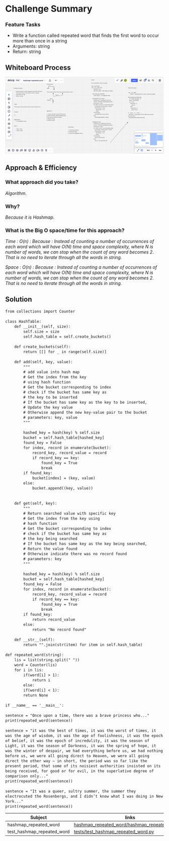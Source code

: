 # Challenge Summary

### Feature Tasks

* Write a function called repeated word that finds the first word to occur more than once in a string
* Arguments: string
* Return: string


## Whiteboard Process

![Whiteboard Process](asset/hashmap-repeated-word.png)

## Approach & Efficiency

### What approach did you take? 

*Algorithm.*

### Why? 

*Because it is Hashmap.*

### What is the Big O space/time for this approach?

*Time : O(n) : Because : Instead of counting a number of occurrences of each word which will have O(N) time and space complexity, where N is number of words, we can stop when the count of any word becomes 2. That is no need to iterate through all the words in string.*

*Space : O(n) : Because : Instead of counting a number of occurrences of each word which will have O(N) time and space complexity, where N is number of words, we can stop when the count of any word becomes 2. That is no need to iterate through all the words in string.*

## Solution

    from collections import Counter

    class HashTable:
        def __init__(self, size):
            self.size = size
            self.hash_table = self.create_buckets()
    
        def create_buckets(self):
            return [[] for _ in range(self.size)]
    
        def add(self, key, value):
            """
            # add value into hash map
            # Get the index from the key
            # using hash function
            # Get the bucket corresponding to index
            # check if the bucket has same key as
            # the key to be inserted
            # If the bucket has same key as the key to be inserted,
            # Update the key value
            # Otherwise append the new key-value pair to the bucket
            # parameters: key, value
            """ 

            hashed_key = hash(key) % self.size
            bucket = self.hash_table[hashed_key]
            found_key = False
            for index, record in enumerate(bucket):
                record_key, record_value = record
                if record_key == key:
                    found_key = True
                    break
            if found_key:
                bucket[index] = (key, value)
            else:
                bucket.append((key, value))
    
        
        def get(self, key):
            """
            # Return searched value with specific key
            # Get the index from the key using
            # hash function
            # Get the bucket corresponding to index
            # check if the bucket has same key as 
            # the key being searched
            # If the bucket has same key as the key being searched,
            # Return the value found
            # Otherwise indicate there was no record found
            # parameters: key
            """ 

            hashed_key = hash(key) % self.size
            bucket = self.hash_table[hashed_key]
            found_key = False
            for index, record in enumerate(bucket):
                record_key, record_value = record
                if record_key == key:
                    found_key = True
                    break
            if found_key:
                return record_value
            else:
                return "No record found"
    
        def __str__(self):
            return "".join(str(item) for item in self.hash_table)

    def repeated_word(string):
        lis = list(string.split(" "))
        word = Counter(lis)
        for i in lis:
            if(word[i] > 1):
                return i
            else:
            if(word[i] < 1):
            return None
    
    if __name__ == '__main__':

    sentence = "Once upon a time, there was a brave princess who..."
    print(repeated_word(sentence))

    sentence = "it was the best of times, it was the worst of times, it was the age of wisdom, it was the age of foolishness, it was the epoch of belief, it was the epoch of incredulity, it was the season of Light, it was the season of Darkness, it was the spring of hope, it was the winter of despair, we had everything before us, we had nothing before us, we were all going direct to Heaven, we were all going direct the other way – in short, the period was so far like the present period, that some of its noisiest authorities insisted on its being received, for good or for evil, in the superlative degree of comparison only..."
    print(repeated_word(sentence))

    sentence = "It was a queer, sultry summer, the summer they electrocuted the Rosenbergs, and I didn’t know what I was doing in New York..." 
    print(repeated_word(sentence))

| Subject     | links |
| ----------- | ----------- |
| hashmap_repeated_word | [hashmap_repeated_word/hashmap_repeated_word.py](hashmap_repeated_word/hashmap_repeated_word.py) |
| test_hashmap_repeated_word | [tests/test_hashmap_repeated_word.py](tests/test_hashmap_repeated_word.py) |